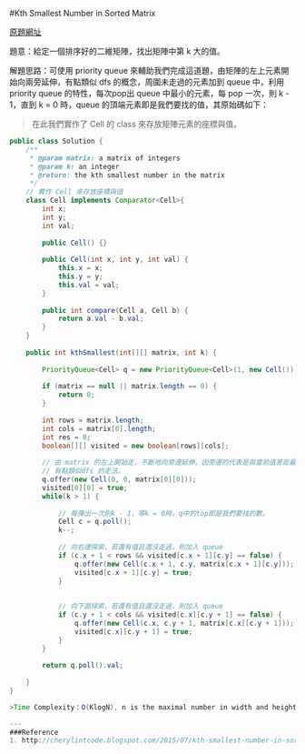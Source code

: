 #Kth Smallest Number in Sorted Matrix

[原題網址](http://www.lintcode.com/en/problem/kth-smallest-number-in-sorted-matrix/)

題意：給定一個排序好的二維矩陣，找出矩陣中第 k 大的值。

解題思路：可使用 priority queue 來輔助我們完成這道題，由矩陣的左上元素開始向兩旁延伸，有點類似 dfs 的概念，周圍未走過的元素加到 queue 中，利用 priority queue 的特性，每次pop出 queue 中最小的元素，每 pop 一次，則 k - 1，直到 k = 0 時，queue 的頂端元素即是我們要找的值，其原始碼如下：

> 在此我們實作了 Cell 的 class 來存放矩陣元素的座標與值。

```java
public class Solution {
    /**
     * @param matrix: a matrix of integers
     * @param k: an integer
     * @return: the kth smallest number in the matrix
     */
    // 實作 Cell 來存放座標與值 
    class Cell implements Comparator<Cell>{
        int x;
        int y;
        int val;
        
        public Cell() {}
        
        public Cell(int x, int y, int val) {
            this.x = x;
            this.y = y;
            this.val = val;
        }
        
        public int compare(Cell a, Cell b) {
            return a.val - b.val;
        }
    }
    
    public int kthSmallest(int[][] matrix, int k) {
        
        PriorityQueue<Cell> q = new PriorityQueue<Cell>(1, new Cell());
        
        if (matrix == null || matrix.length == 0) {
            return 0;
        }
        
        int rows = matrix.length;
        int cols = matrix[0].length;
        int res = 0;
        boolean[][] visited = new boolean[rows][cols];
        
        // 由 matrix 的左上開始走，不斷地向旁邊延伸，因旁邊的代表是與當前值差距最小的元素。
        // 有點類似dfs 的走法。
        q.offer(new Cell(0, 0, matrix[0][0]));
        visited[0][0] = true;
        while(k > 1) {
            
            // 每彈出一次則k - 1，等k = 0時，q中的top即是我們要找的數。
            Cell c = q.poll();
            k--;
            
            // 向右邊探索，若還有值且還沒走過，則加入 queue
            if (c.x + 1 < rows && visited[c.x + 1][c.y] == false) {
                q.offer(new Cell(c.x + 1, c.y, matrix[c.x + 1][c.y]));
                visited[c.x + 1][c.y] = true;
            }
            
            
            // 向下面探索，若還有值且還沒走過，則加入 queue
            if (c.y + 1 < cols && visited[c.x][c.y + 1] == false) {
                q.offer(new Cell(c.x, c.y + 1, matrix[c.x][c.y + 1]));
                visited[c.x][c.y + 1] = true;
            }
        }
        
        return q.poll().val;
        
    }
}

>Time Complexity：O(KlogN), n is the maximal number in width and height.

---
###Reference
1. http://cherylintcode.blogspot.com/2015/07/kth-smallest-number-in-sorted-matrix.html